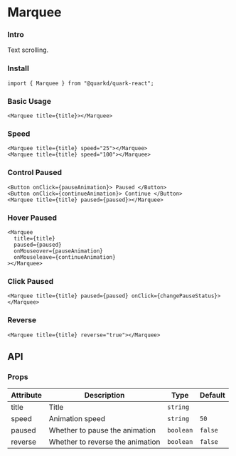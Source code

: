 # Marquee

### Intro

Text scrolling.

### Install

```tsx
import { Marquee } from "@quarkd/quark-react";
```

### Basic Usage

```tsx
<Marquee title={title}></Marquee>
```

### Speed

```tsx
<Marquee title={title} speed="25"></Marquee>
<Marquee title={title} speed="100"></Marquee>
```

### Control Paused

```tsx
<Button onClick={pauseAnimation}> Paused </Button>
<Button onClick={continueAnimation}> Continue </Button>
<Marquee title={title} paused={paused}></Marquee>
```

### Hover Paused

```tsx
<Marquee
  title={title}
  paused={paused}
  onMouseover={pauseAnimation}
  onMouseleave={continueAnimation}
></Marquee>
```

### Click Paused

```tsx
<Marquee title={title} paused={paused} onClick={changePauseStatus}></Marquee>
```

### Reverse

```tsx
<Marquee title={title} reverse="true"></Marquee>
```

## API

### Props

| Attribute | Description                      | Type      | Default |
| --------- | -------------------------------- | --------- | ------- |
| title     | Title                            | `string`  |
| speed     | Animation speed                  | `string`  | `50`    |
| paused    | Whether to pause the animation   | `boolean` | `false` |
| reverse   | Whether to reverse the animation | `boolean` | `false` |

